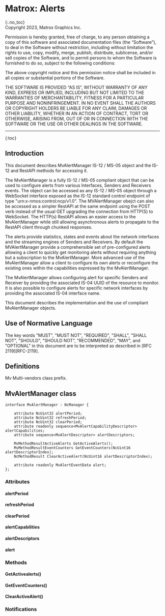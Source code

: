 # Matrox: Alerts
{:.no_toc}  
Copyright 2023, Matrox Graphics Inc.

Permission is hereby granted, free of charge, to any person obtaining a copy of this software and associated documentation files (the “Software”), to deal in the Software without restriction, including without limitation the rights to use, copy, modify, merge, publish, distribute, sublicense, and/or sell copies of the Software, and to permit persons to whom the Software is furnished to do so, subject to the following conditions:

The above copyright notice and this permission notice shall be included in all copies or substantial portions of the Software.

THE SOFTWARE IS PROVIDED “AS IS”, WITHOUT WARRANTY OF ANY KIND, EXPRESS OR IMPLIED, INCLUDING BUT NOT LIMITED TO THE WARRANTIES OF MERCHANTABILITY, FITNESS FOR A PARTICULAR PURPOSE AND NONINFRINGEMENT. IN NO EVENT SHALL THE AUTHORS OR COPYRIGHT HOLDERS BE LIABLE FOR ANY CLAIM, DAMAGES OR OTHER LIABILITY, WHETHER IN AN ACTION OF CONTRACT, TORT OR OTHERWISE, ARISING FROM, OUT OF OR IN CONNECTION WITH THE SOFTWARE OR THE USE OR OTHER DEALINGS IN THE SOFTWARE.
  
---
  
{:toc}

## Introduction

This document describes MvAlertManager IS-12 / MS-05 object and the IS-12 and RestAPI methods for accessing it.

The MvAlertManager is a fully IS-12 / MS-05 compliant object that can be used to configure alerts from various Interfaces, Senders and Receivers events. The object can be accessed as any IS-12 / MS-05 object through a WebSocket interface exposed as the IS-12 standard control endpoint of type "urn:x-nmos:control:ncp/v1.0". The MVAlertManager obejct can also be accessed as a simpler RestAPI at the same endpoint using the POST verb instead of the usual GET upgrading the connection from HTTP(S) to WebSocket. The HTTP(s) RestAPI allows an easier access to the MvAlertManager while still allowing asynchronous alerts to propagate to the RestAPI client through chunked responses.

The alerts provide statistics, states and events about the network interfaces and the streaming engines of Senders and Receivers. By default the MVAlertManager provide a comprehensible set of pre-configured alerts allowing a client to quickly get monitoring alerts without requiring anything but a subscription to the MvAlertManager. More advanced use of the MvAlertManager allow a client to configure its own alerts or reconfigure the existing ones within the capabilities expressed by the MvAlertManager.

The MvAlertManager allows configuring alert for specific Senders and Receiver by providing the associated IS-04 UUID of the resource to monitor. It is also possible to configure alerts for specific network interfaces by providing the associated IS-04 interface name.

This document describes the implementation and the use of compliant MvAlertManager objects.

## Use of Normative Language

The key words "MUST", "MUST NOT", "REQUIRED", "SHALL", "SHALL NOT", "SHOULD", "SHOULD NOT", "RECOMMENDED", "MAY",
and "OPTIONAL" in this document are to be interpreted as described in [RFC 2119][RFC-2119].

## Definitions

Mv   Multi-vendors class prefix.

## MvAlertManager class

```
interface MvAlertManager : NcManager {

	attribute NcUint32 alertPeriod;
	attribute NcUint32 refreshPeriod;
	attribute NcUint32 clearPeriod;
	attribute readonly sequence<MvAlertCapabilityDescriptor> alertCapabilities;
	attribute sequence<MvAlertDescriptor> alertDescriptors;

	MvMethodResultActiveAlerts GetActiveAlerts();
	MvMethodResultEventCounters GetEventCounters(NcUint16 alertDescriptorIndex);
	NcMethodResult ClearActiveAlert(NcUint16 alertDescriptorIndex);
	
	attribute readonly MvAlertEventData alert;
};
```
### Attributes
#### alertPeriod
#### refreshPeriod
#### clearPeriod
#### alertCapabilities
#### alertDescriptors
#### alert

### Methods
#### GetActivealerts()
#### GetEventCounters()
#### ClearActiveAlert()

### Notifications
